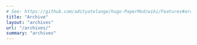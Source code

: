 ```yaml
---
# See: https://github.com/adityatelange/hugo-PaperMod/wiki/Features#archives-layout
title: "Archive"
layout: "archives"
url: "/archives/"
summary: "archives"
---
```

